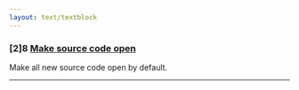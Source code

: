 ```yaml
---
layout: text/textblock
---
```


### [2]8 [Make source code open](8-make-source-code-open)

Make all new source code open by default.

___
